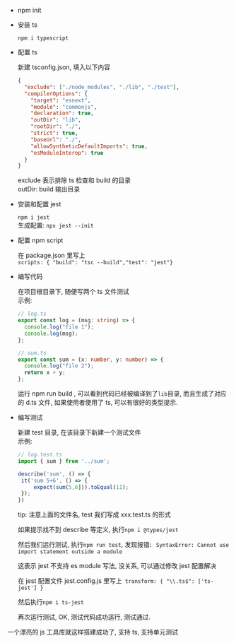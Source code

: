 - npm init

- 安装 ts

  `npm i typescript`

- 配置 ts

  新建 tsconfig.json, 填入以下内容

  ```json
  {
    "exclude": ["./node_modules", "./lib", "./test"],
    "compilerOptions": {
      "target": "esnext",
      "module": "commonjs",
      "declaration": true,
      "outDir": "lib",
      "rootDir": "./",
      "strict": true,
      "baseUrl": "./",
      "allowSyntheticDefaultImports": true,
      "esModuleInterop": true
    }
  }
  ```

  exclude 表示排除 ts 检查和 build 的目录  
   outDir: build 输出目录

- 安装和配置 jest

  `npm i jest`  
  生成配置: `npx jest --init`

<!-- - 安装 babel

  `npm i -D babel-jest @babel/core @babel/preset-env @babel/preset-typescript`
   安装`babel-jest`是因为 jest 需要. -->

- 配置 npm script

  在 package.json 里写上  
   `scripts: { "build": "tsc --build","test": "jest"}`

- 编写代码

  在项目根目录下, 随便写两个 ts 文件测试  
  示例:

  ```ts
  // log.ts
  export const log = (msg: string) => {
    console.log("file 1");
    console.log(msg);
  };
  ```

  ```ts
  // sum.ts
  export const sum = (x: number, y: number) => {
    console.log("file 2");
    return x + y;
  };
  ```

  运行 npm run build , 可以看到代码已经被编译到了`lib`目录, 而且生成了对应的 d.ts 文件, 如果使用者使用了 ts, 可以有很好的类型提示.

- 编写测试

  新建 test 目录, 在该目录下新建一个测试文件  
  示例:

  ```ts
  // log.test.ts
  import { sum } from '../sum';

  describe('sum', () => {
   it('sum 5+6', () => {
       expect(sum(5,6])).toEqual(11);
   });
  })
  ```

  tip: 注意上面的文件名, test 我们写成 xxx.test.ts 的形式

  如果提示找不到 describe 等定义, 执行`npm i @types/jest`

  然后我们运行测试, 执行`npm run test`, 发现报错: ` SyntaxError: Cannot use import statement outside a module`

  这表示 jest 不支持 es module 写法, 没关系, 可以通过修改 jest 配置解决

  在 jest 配置文件 jest.config.js 里写上` transform: { "\\.ts$": ['ts-jest'] }`

  然后执行`npm i ts-jest`

  再次运行测试, OK, 测试代码成功运行, 测试通过.

一个漂亮的 js 工具库就这样搭建成功了, 支持 ts, 支持单元测试
